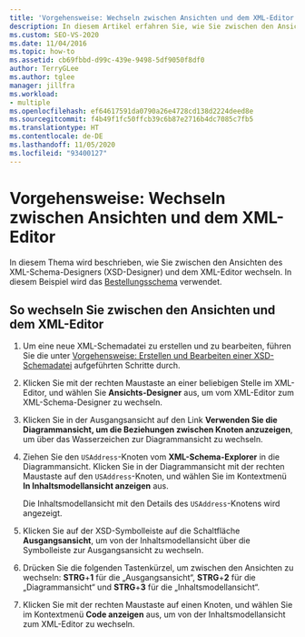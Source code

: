 ```yaml
---
title: 'Vorgehensweise: Wechseln zwischen Ansichten und dem XML-Editor'
description: In diesem Artikel erfahren Sie, wie Sie zwischen den Ansichten des XML-Schema-Designers und dem XML-Editor wechseln.
ms.custom: SEO-VS-2020
ms.date: 11/04/2016
ms.topic: how-to
ms.assetid: cb69fbbd-d99c-439e-9498-5df9050f8df0
author: TerryGLee
ms.author: tglee
manager: jillfra
ms.workload:
- multiple
ms.openlocfilehash: ef64617591da0790a26e4728cd138d2224deed8e
ms.sourcegitcommit: f4b49f1fc50ffcb39c6b87e2716b4dc7085c7fb5
ms.translationtype: HT
ms.contentlocale: de-DE
ms.lasthandoff: 11/05/2020
ms.locfileid: "93400127"
---
```

# <a name="how-to-switch-between-views-and-the-xml-editor"></a>Vorgehensweise: Wechseln zwischen Ansichten und dem XML-Editor

In diesem Thema wird beschrieben, wie Sie zwischen den Ansichten des XML-Schema-Designers (XSD-Designer) und dem XML-Editor wechseln. In diesem Beispiel wird das [Bestellungsschema](../xml-tools/sample-xsd-file-simple-schema.md) verwendet.

## <a name="to-switch-between-the-views-and-the-xml-editor"></a>So wechseln Sie zwischen den Ansichten und dem XML-Editor

1. Um eine neue XML-Schemadatei zu erstellen und zu bearbeiten, führen Sie die unter [Vorgehensweise: Erstellen und Bearbeiten einer XSD-Schemadatei](../xml-tools/how-to-create-and-edit-an-xsd-schema-file.md) aufgeführten Schritte durch.

2. Klicken Sie mit der rechten Maustaste an einer beliebigen Stelle im XML-Editor, und wählen Sie **Ansichts-Designer** aus, um vom XML-Editor zum XML-Schema-Designer zu wechseln.

3. Klicken Sie in der Ausgangsansicht auf den Link **Verwenden Sie die Diagrammansicht, um die Beziehungen zwischen Knoten anzuzeigen**, um über das Wasserzeichen zur Diagrammansicht zu wechseln.

4. Ziehen Sie den `USAddress`-Knoten vom **XML-Schema-Explorer** in die Diagrammansicht. Klicken Sie in der Diagrammansicht mit der rechten Maustaste auf den `USAddress`-Knoten, und wählen Sie im Kontextmenü **In Inhaltsmodellansicht anzeigen** aus.

     Die Inhaltsmodellansicht mit den Details des `USAddress`-Knotens wird angezeigt.

5. Klicken Sie auf der XSD-Symbolleiste auf die Schaltfläche **Ausgangsansicht**, um von der Inhaltsmodellansicht über die Symbolleiste zur Ausgangsansicht zu wechseln.

6. Drücken Sie die folgenden Tastenkürzel, um zwischen den Ansichten zu wechseln: **STRG**+**1** für die „Ausgangsansicht“, **STRG**+**2** für die „Diagrammansicht“ und **STRG**+**3** für die „Inhaltsmodellansicht“.

7. Klicken Sie mit der rechten Maustaste auf einen Knoten, und wählen Sie im Kontextmenü **Code anzeigen** aus, um von der Inhaltsmodellansicht zum XML-Editor zu wechseln.
